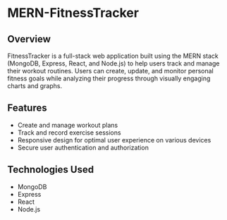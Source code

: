 # MERN-FitnessTracker

## Overview

FitnessTracker is a full-stack web application built using the MERN stack (MongoDB, Express, React, and Node.js) to help users track and manage their workout routines. Users can create, update, and monitor personal fitness goals while analyzing their progress through visually engaging charts and graphs.

## Features

- Create and manage workout plans
- Track and record exercise sessions
- Responsive design for optimal user experience on various devices
- Secure user authentication and authorization

## Technologies Used

- MongoDB
- Express
- React
- Node.js
